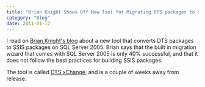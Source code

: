 ```yaml
---
title: "Brian Knight Shows Off New Tool for Migrating DTS packages to SSIS"
category: "Blog"
date: 2011-01-17
---
```



I read on [Brian Knight's blog](http://www.whiteknighttechnology.com/cs/blogs/brian_knight/archive/2007/09/12/1743.aspx) about a new tool that converts DTS packages to SSIS packages on SQL Server 2005\. Brian says that the built in migration wizard that comes with SQL Server 2005 is only 40% successful, and that it does not follow the best practices for building SSIS packages.

The tool is called [DTS xChange](http://www.pragmaticworks.com/dtsxchange.htm), and is a couple of weeks away from release.